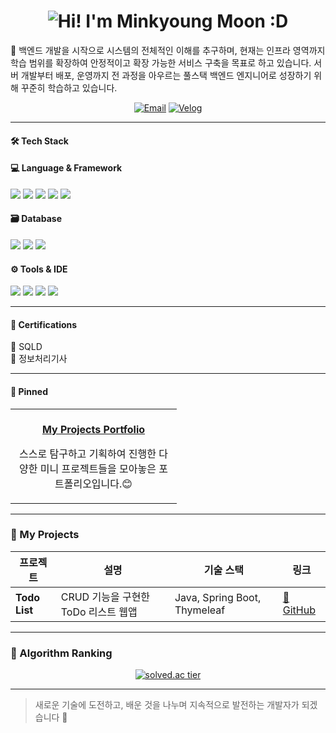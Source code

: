 <h1 align="center">
  <img src="https://readme-typing-svg.herokuapp.com?font=Baloo+2&size=32&pause=10000&color=006400&center=true&vCenter=true&width=500&lines=🌱+Hi!+I'm+Minkyoung+Moon+:D" alt="Hi! I'm Minkyoung Moon :D" />
</h1>
🚀 백엔드 개발을 시작으로 시스템의 전체적인 이해를 추구하며, 현재는 인프라 영역까지 학습 범위를 확장하여 안정적이고 확장 가능한 서비스 구축을 목표로 하고 있습니다.
서버 개발부터 배포, 운영까지 전 과정을 아우르는 풀스택 백엔드 엔지니어로 성장하기 위해 꾸준히 학습하고 있습니다.


<p align="center"> </p>


<p align="center">
  <a href="mailto:ess5607@gmail.com">
  <img src="https://img.shields.io/badge/Gmail-D14836?style=flat&logo=gmail&logoColor=white" alt="Email" /></a>
  <a href="https://velog.io/@ess0520">
  <img src="https://img.shields.io/badge/velog-20C997?style=flat&logo=velog&logoColor=white" alt="Velog" /></a>
</p>

---

#### 🛠 Tech Stack

#### 💻 Language & Framework
<p>
  <img src="https://img.shields.io/badge/Java-007396?style=flat&logo=java&logoColor=white"/>
  <img src="https://img.shields.io/badge/Python-3776AB?style=flat&logo=python&logoColor=white"/>
  <img src="https://img.shields.io/badge/Spring%20Boot-6DB33F?style=flat&logo=spring-boot&logoColor=white"/>
  <img src="https://img.shields.io/badge/JPA-59666C?style=flat&logo=hibernate&logoColor=white"/>
  <img src="https://img.shields.io/badge/Thymeleaf-005F0F?style=flat&logo=spring&logoColor=white"/>
</p>

#### 🗃 Database
<p>
  <img src="https://img.shields.io/badge/MySQL-4479A1?style=flat&logo=mysql&logoColor=white"/>
  <img src="https://img.shields.io/badge/Oracle-F80000?style=flat&logo=oracle&logoColor=white"/>
  <img src="https://img.shields.io/badge/DBeaver-372923?style=flat&logo=datagrip&logoColor=white"/>
</p>

#### ⚙️ Tools & IDE
<p>
  <img src="https://img.shields.io/badge/Git-F05032?style=flat&logo=git&logoColor=white"/>
  <img src="https://img.shields.io/badge/GitHub-181717?style=flat&logo=github&logoColor=white"/>
  <img src="https://img.shields.io/badge/IntelliJ%20IDEA-000000?style=flat&logo=intellijidea&logoColor=white"/>
  <img src="https://img.shields.io/badge/Docker-2496ED?style=flat&logo=docker&logoColor=white"/>
</p>

---

#### 🧾 Certifications

📘 SQLD <br>
📙 정보처리기사

---

#### 📌 Pinned
<table>
  <tr>
    <td align="center" width="250" radius="30">
      <a href="https://github.com/Minkyoungg0/My-Projects-Portfolio" target="_blank">
        <br/>
        <b>My Projects Portfolio</b>
      </a>
      <p>스스로 탐구하고 기획하여 진행한 다양한 미니 프로젝트들을 모아놓은 포트폴리오입니다.😊</p>
    </td>
  </tr>
</table>



---

### 📌 My Projects

| 프로젝트 | 설명 | 기술 스택 | 링크 |
|----------|------|-----------|------|
| **Todo List** | CRUD 기능을 구현한 ToDo 리스트 웹앱 | Java, Spring Boot, Thymeleaf | [🔗 GitHub](https://github.com/Minkyoungg0/todolist) |

---

### 🧮 Algorithm Ranking

<p align="center">
  <a href="https://solved.ac/ryuchae">
    <img src="http://mazassumnida.wtf/api/v2/generate_badge?boj=ess0520" alt="solved.ac tier"/>
  </a>
</p>

---
> 새로운 기술에 도전하고, 배운 것을 나누며 지속적으로 발전하는 개발자가 되겠습니다 🙌
